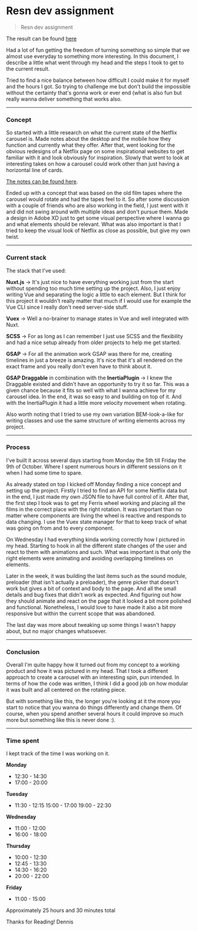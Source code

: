 # Resn dev assignment

> Resn dev assignment

The result can be found [here](https://api.denniswegereef.nl/)

Had a lot of fun getting the freedom of turning something so simple that we almost use everyday to something more interesting. In this document, I describe a little what went through my head and the steps I took to get to the current result.

Tried to find a nice balance between how difficult I could make it for myself and the hours I got. So trying to challenge me but don't build the impossible without the certainty that's gonna work or ever end (what is also fun but really wanna deliver something that works also.

---

### Concept

So started with a little research on what the current state of the Netflix carousel is. Made notes about the desktop and the mobile how they function and currently what they offer. After that, went looking for the obvious redesigns of a Netflix page on some inspirational websites to get familiar with it and look obviously for inspiration. Slowly that went to look at interesting takes on how a carousel could work other than just having a horizontal line of cards.

[The notes can be found here](https://www.notion.so/Resn-assignment-bbec14a274b84079950094225a730551).

Ended up with a concept that was based on the old film tapes where the carousel would rotate and had the tapes feel to it. So after some discussion with a couple of friends who are also working in the field, I just went with it and did not swing around with multiple ideas and don't pursue them. Made a design in Adobe XD just to get some visual perspective where I wanna go and what elements should be relevant. What was also important is that I tried to keep the visual look of Netflix as close as possible, but give my own twist.

---

### Current stack

The stack that I've used:

**Nuxt.js** -> It's just nice to have everything working just from the start without spending too much time setting up the project. Also, I just enjoy writing Vue and separating the logic a little to each element. But I think for this project it wouldn't really matter that much if I would use for example the Vue CLI since I really don't need server-side stuff.

**Vuex** -> Well a no-brainer to manage states in Vue and well integrated with Nuxt.

**SCSS** -> For as long as I can remember I just use SCSS and the flexibility and had a nice setup already from older projects to help me get started.

**GSAP** -> For all the animation work GSAP was there for me, creating timelines in just a breeze is amazing. It's nice that it's all rendered on the exact frame and you really don't even have to think about it.

**GSAP Draggable** in combination with the **InertiaPlugin** -> I knew the Draggable existed and didn't have an opportunity to try it so far. This was a given chance because it fits so well with what I wanna achieve for my carousel idea. In the end, it was so easy to and building on top of it. And with the InertiaPlugin it had a little more velocity movement when rotating.

Also worth noting that I tried to use my own variation BEM-look-a-like for writing classes and use the same structure of writing elements across my project.

---


### Process

I've built it across several days starting from Monday the 5th till Friday the 9th of October. Where I spent numerous hours in different sessions on it when I had some time to spare.

As already stated on top I kicked off Monday finding a nice concept and setting up the project. Firstly I tried to find an API for some Netflix data but in the end, I just made my own JSON file to have full control of it.
After that, the first step I took was to get my Ferris wheel working and placing all the films in the correct place with the right rotation. It was important than no matter where components are living the wheel is reactive and responds to data changing. I use the Vuex state manager for that to keep track of what was going on from and to every component.

On Wednesday I had everything kinda working correctly how I pictured in my head. Starting to hook in all the different state changes of the user and react to them with animations and such. What was important is that only the right elements were animating and avoiding overlapping timelines on elements.

Later in the week, it was building the last items such as the sound module, preloader (that isn't actually a preloader), the genre picker that doesn't work but gives a bit of context and body to the page. And all the small details and bug fixes that didn't work as expected. And figuring out how they should animate and react on the page that it looked a bit more polished and functional. Nonetheless, I would love to have made it also a bit more responsive but within the current scope that was abandoned.

The last day was more about tweaking up some things I wasn't happy about, but no major changes whatsoever.

---

### Conclusion

Overall I'm quite happy how it turned out from my concept to a working product and how it was pictured in my head. That I took a different approach to create a carousel with an interesting spin, pun intended.
In terms of how the code was written, I think I did a good job on how modular it was built and all centered on the rotating piece.

But with something like this, the longer you're looking at it the more you start to notice that you wanna do things differently and change them. Of course, when you spend another several hours it could improve so much more but something like this is never done :).

---

### Time spent
I kept track of the time I was working on it.

 __Monday__
* 12:30 - 14:30
* 17:00 - 20:00

 __Tuesday__
* 11:30 - 12:15
15:00 - 17:00
19:00 - 22:30

 __Wednesday__
* 11:00 - 12:00
* 16:00 - 18:00

 __Thursday__
* 10:00 - 12:30
* 12:45 - 13:30
* 14:30 - 16:20
* 20:00 - 22:00

 __Friday__
* 11:00 - 15:00

Approximately 25 hours and 30 minutes total

Thanks for Reading!
Dennis